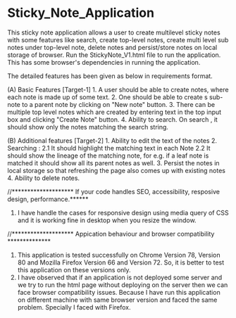# Sticky_Note_Application
This sticky note application allows a user to create multilevel sticky notes with some features like search, create top-level notes, create multi level sub notes under top-level note, delete notes and persist/store  notes on local storage of browser. Run the StickyNote_V1.html file to run the application. This has some browser's dependencies in running the application. 


The detailed features has been given as below in requirements format.

(A) Basic Features [Target-1]
	1. A user should be able to create notes, where each note is made up of some text.
	2. One should be able to create s sub-note to a parent note by clicking on "New note" button.
	3. There can be multiple top level notes which are created by entering text in the top input box and clicking "Create Note" button.
	4. Ability to search. On search , it should show only the notes matching the search string.

(B) Additional features [Target-2]
	1. Ability to edit the text of the notes
	2. Searching :
		2.1 It should highlight the matching text in each Note
		2.2 It should show the lineage of the matching note, for e.g. if a leaf note is matched it should show all its parent notes as well.
	3. Persist the notes in local storage so that refreshing the page also comes up with existing notes
	4. Ability to delete notes.	
  
  
//******************** If your code handles SEO, accessibility, resposive design, performance.******
1. I have handle the cases for responsive design using media query of CSS and it is working fine in desktop when you resize the window.


//******************** Appication behaviour and browser compatibility **************
1. This application is tested successfully on Chrome Version 78, Version 80 and Mozilla Firefox Version 66 and Version 72. So, it is better to test this application on these versions only.
2. I have observed that if an application is not deployed some server and we try to run the html page without deploying on the server then we can face browser compatibility issues. Because I have run this application on different machine with same browser version  and faced the same problem. Specially I faced with Firefox.
